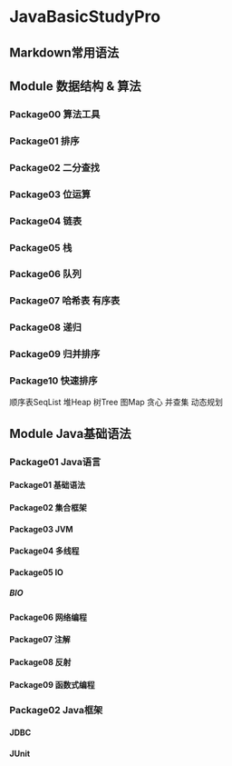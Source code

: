 # JavaBasicStudyPro


## Markdown常用语法


## Module 数据结构 & 算法
### Package00 算法工具
### Package01 排序
### Package02 二分查找
### Package03 位运算
### Package04 链表
### Package05 栈
### Package06 队列
### Package07 哈希表 有序表
### Package08 递归
### Package09 归并排序
### Package10 快速排序

顺序表SeqList
堆Heap
树Tree
图Map
贪心
并查集
动态规划


## Module Java基础语法
### Package01 Java语言
#### Package01 基础语法
#### Package02 集合框架
#### Package03 JVM
#### Package04 多线程
#### Package05 IO
##### BIO
#### Package06 网络编程
#### Package07 注解
#### Package08 反射
#### Package09 函数式编程

### Package02 Java框架
#### JDBC
#### JUnit